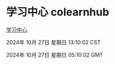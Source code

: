 # 学习中心 colearnhub
[学习中心](http://219.139.197.74:56308/colearnhub/)

2024年 10月 27日 星期日 13:10:02 CST

2024年 10月 27日 星期日 05:10:02 GMT
